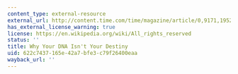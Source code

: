 ```yaml
---
content_type: external-resource
external_url: http://content.time.com/time/magazine/article/0,9171,1952313,00.html
has_external_license_warning: true
license: https://en.wikipedia.org/wiki/All_rights_reserved
status: ''
title: Why Your DNA Isn't Your Destiny
uid: 622c7437-165e-42a7-bfe3-c79f26400eaa
wayback_url: ''
---
```

